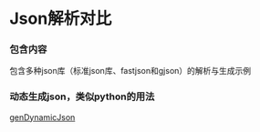 # Json解析对比

### 包含内容
包含多种json库（标准json库、fastjson和gjson）的解析与生成示例

### 动态生成json，类似python的用法
[genDynamicJson](./example/genDynamicJson.go)
